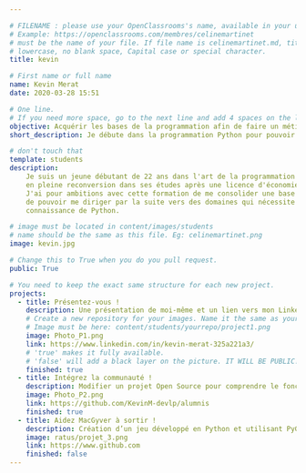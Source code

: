 ```yaml
---

# FILENAME : please use your OpenClassrooms's name, available in your url.
# Example: https://openclassrooms.com/membres/celinemartinet
# must be the name of your file. If file name is celinemartinet.md, title is celinemartinet.
# lowercase, no blank space, Capital case or special character.
title: kevin

# First name or full name
name: Kevin Merat
date: 2020-03-28 15:51

# One line.
# If you need more space, go to the next line and add 4 spaces on the left, as in 'description'.
objective: Acquérir les bases de la programmation afin de faire un métier qui me passionne.
short_description: Je débute dans la programmation Python pour pouvoir travailler plus tard dans le Machine Learning ou l'IA.

# don't touch that
template: students
description:
    Je suis un jeune débutant de 22 ans dans l'art de la programmation
    en pleine reconversion dans ses études après une licence d'économie.
    J'ai pour ambitions avec cette formation de me consolider une base solide afin
    de pouvoir me diriger par la suite vers des domaines qui nécessite une bonne
    connaissance de Python.

# image must be located in content/images/students
# name should be the same as this file. Eg: celinemartinet.png
image: kevin.jpg

# Change this to True when you do you pull request.
public: True

# You need to keep the exact same structure for each new project.
projects:
  - title: Présentez-vous !
    description: Une présentation de moi-même et un lien vers mon LinkedIn.
    # Create a new repository for your images. Name it the same as your nickname and profile picture.
    # Image must be here: content/students/yourrepo/project1.png
    image: Photo_P1.png
    link: https://www.linkedin.com/in/kevin-merat-325a221a3/
    # 'true' makes it fully available.
    # 'false' will add a black layer on the picture. IT WILL BE PUBLIC!
    finished: true
  - title: Intégrez la communauté !
    description: Modifier un projet Open Source pour comprendre le fonctionnement de Git, de Github et des pull requests. 
    image: Photo_P2.png
    link: https://github.com/KevinM-devlp/alumnis
    finished: true
  - title: Aidez MacGyver à sortir !
    description: Création d’un jeu développé en Python et utilisant PyGame.
    image: ratus/projet_3.png
    link: https://www.github.com
    finished: false
---
```

